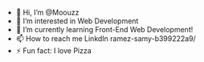 - 👋 Hi, I’m @Moouzz
- 👀 I’m interested in Web Development
- 🌱 I’m currently learning Front-End Web Development!
- 📫 How to reach me LinkdIn ramez-samy-b399222a9/
- ⚡ Fun fact: I love Pizza 

<!---
Moouzz/Moouzz is a ✨ special ✨ repository because its `README.md` (this file) appears on your GitHub profile.
You can click the Preview link to take a look at your changes.
--->
